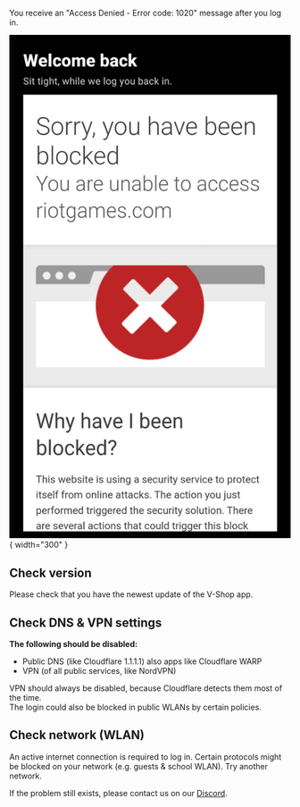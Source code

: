 You receive an "Access Denied - Error code: 1020" message after you log in.  

![Hanuta](/assets/access_denied.png){ width="300" }


## Check version
Please check that you have the newest update of the V-Shop app.

## Check DNS & VPN settings
**The following should be disabled:**<br/>
- Public DNS (like Cloudflare 1.1.1.1) also apps like Cloudflare WARP<br/>
- VPN (of all public services, like NordVPN)

VPN should always be disabled, because Cloudflare detects them most of the time.<br/>
The login could also be blocked in public WLANs by certain policies.

## Check network (WLAN)
An active internet connection is required to log in.
Certain protocols might be blocked on your network (e.g. guests & school WLAN). Try another network. 

If the problem still exists, please contact us on our [Discord](https://vshop.one/discord/).